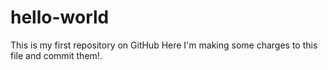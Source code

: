 # hello-world
This is my first repository on GitHub
Here I'm making some charges to this file and commit them!.
